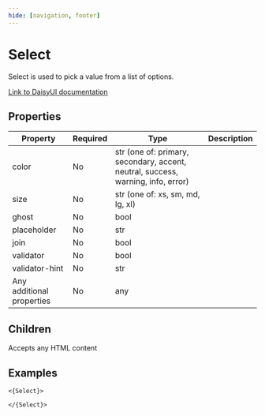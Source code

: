 ```yaml
---
hide: [navigation, footer]
---
```

# Select

Select is used to pick a value from a list of options.

[Link to DaisyUI documentation](https://daisyui.com/components/select/)


## Properties

| Property | Required | Type | Description |
|----------|----------|------|-------------|
|color|No|str (one of: primary, secondary, accent, neutral, success, warning, info, error)||
|size|No|str (one of: xs, sm, md, lg, xl)||
|ghost|No|bool||
|placeholder|No|str||
|join|No|bool||
|validator|No|bool||
|validator-hint|No|str||
|Any additional properties|No|any||

## Children

Accepts any HTML content

## Examples

```
<{Select}>

</{Select}>
```